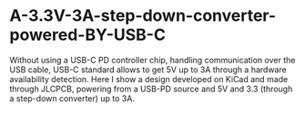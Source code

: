 # A-3.3V-3A-step-down-converter-powered-BY-USB-C
Without using a USB-C PD controller chip, handling communication over the USB cable, USB-C standard allows to get 5V up to 3A through a hardware availability detection. Here I show a design developed on KiCad and made through JLCPCB, powering from a USB-PD source and 5V and 3.3 (through a step-down converter) up to 3A.
